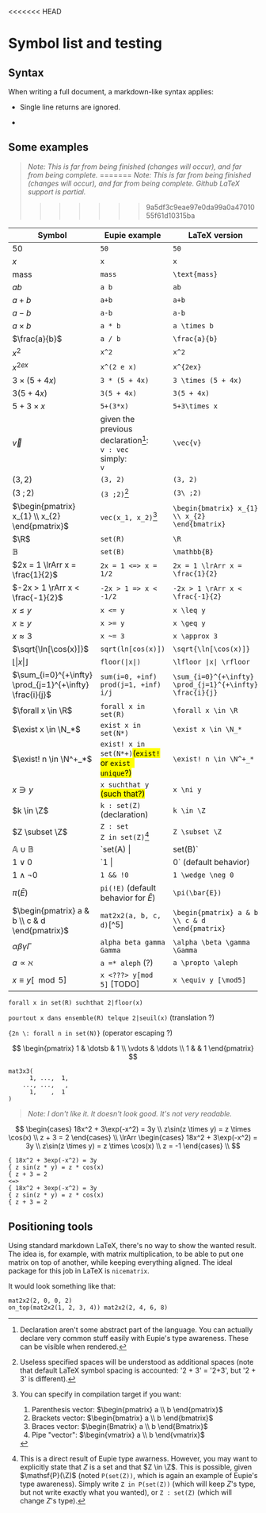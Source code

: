<<<<<<< HEAD
# Symbol list and testing

## Syntax

When writing a full document, a markdown-like syntax applies:

- Single line returns are ignored.

- 

## Some examples

> _Note: This is far from being finished (changes will occur), and far from being complete._
=======
> _Note: This is far from being finished (changes will occur), and far from being complete. Github LaTeX support is partial._
>>>>>>> 9a5df3c9eae97e0da99a0a4701055f61d10315ba

| Symbol                                                   | Eupie example                                                         | LaTeX version                                            |
| -------------------------------------------------------- | --------------------------------------------------------------------- | -------------------------------------------------------- |
| $50$                                                     | `50`                                                                  | `50`                                                     |
| $x$                                                      | `x`                                                                   | `x`                                                      |
| $\text{mass}$                                            | `mass`                                                                | `\text{mass}`                                            |
| $ab$                                                     | `a b`                                                                 | `ab`                                                     |
| $a+b$                                                    | `a+b`                                                                 | `a+b`                                                    |
| $a-b$                                                    | `a-b`                                                                 | `a-b`                                                    |
| $a \times b$                                             | `a * b`                                                               | `a \times b`                                             |
| $\frac{a}{b}$                                            | `a / b`                                                               | `\frac{a}{b}`                                            |
| $x^2$                                                    | `x^2`                                                                 | `x^2`                                                    |
| $x^{2ex}$                                                | `x^(2 e x)`                                                           | `x^{2ex}`                                                |
| $3 \times (5 + 4x)$                                      | `3 * (5 + 4x)`                                                        | `3 \times (5 + 4x)`                                      |
| $3 (5 + 4x)$                                             | `3(5 + 4x)`                                                           | `3(5 + 4x)`                                              |
| $5 + 3 \times x$                                         | `5+(3*x)`                                                             | `5+3\times x`                                            |
| $\vec{v}$                                                | given the previous declaration[^3]: <br> `v : vec`<br>simply:<br> `v` | `\vec{v}`                                                |
| $(3, 2)$                                                 | `(3, 2)`                                                              | `(3, 2)`                                                 |
| $(3\ ;2)$                                                | `(3 ;2)`[^1]                                                          | `(3\ ;2)`                                                |
| $\begin{pmatrix} x_{1} \\ x_{2} \end{pmatrix}$           | `vec(x_1, x_2)`[^2]                                                   | `\begin{bmatrix} x_{1} \\ x_{2} \end{bmatrix}`           |
| $\R$                                                     | `set(R)`                                                              | `\R`                                                     |
| $\mathbb{B}$                                             | `set(B)`                                                              | `\mathbb{B}`                                             |
| $2x = 1 \lrArr x = \frac{1}{2}$                          | `2x = 1 <=> x = 1/2`                                                  | `2x = 1 \lrArr x = \frac{1}{2}`                          |
| $-2x > 1 \rArr x < \frac{-1}{2}$                         | `-2x > 1 => x < -1/2`                                                 | `-2x > 1 \rArr x < \frac{-1}{2}`                         |
| $x \leq y$                                               | `x <= y`                                                              | `x \leq y`                                               |
| $x \geq y$                                               | `x >= y`                                                              | `x \geq y`                                               |
| $x \approx 3$                                            | `x ~= 3`                                                              | `x \approx 3`                                            |
| $\sqrt{\ln[\cos(x)]}$                                    | `sqrt(ln[cos(x)])`                                                    | `\sqrt{\ln[\cos(x)]}`                                    |
| $\lfloor \|x\| \rfloor$                                  | `floor(\|x\|)`                                                        | `\lfloor \|x\| \rfloor`                                  |
| $\sum_{i=0}^{+\infty} \prod_{j=1}^{+\infty} \frac{i}{j}$ | `sum(i=0, +inf) prod(j=1, +inf) i/j`                                  | `\sum_{i=0}^{+\infty} \prod_{j=1}^{+\infty} \frac{i}{j}` |
| $\forall x \in \R$                                       | `forall x in set(R)`                                                  | `\forall x \in \R`                                       |
| $\exist x \in \N_*$                                      | `exist x in set(N*)`                                                  | `\exist x \in \N_*`                                      |
| $\exist! n \in \N^+_*$                                   | `exist! x in set(N*+)`<mark>(`exist!` or `exist unique`?)</mark>      | `\exist! n \in \N^+_*`                                   |
| $x \ni y$                                                | `x suchthat y` <mark>(such that?)</mark>                              | `x \ni y`                                                |
| $k \in \Z$                                               | `k : set(Z)` (declaration)                                            | `k \in \Z`                                               |
| $Z \subset \Z$                                           | `Z : set`<br>`Z in set(Z)`[^4]                                        | `Z \subset \Z`                                           |
| $\mathbb{A} \cup \mathbb{B}$                             | `set(A) \|                                                            | set(B)`                                                  |
| $1\vee 0$                                                | `1 \|                                                                 | 0` (default behavior)                                    |
| $1 \wedge \neg 0 $                                       | `1 && !0`                                                             | `1 \wedge \neg 0`                                        |
| $\pi(\bar{E})$                                           | `pi(!E)` (default behavior for $\bar{E}$)                             | `\pi(\bar{E})`                                           |
| $\begin{pmatrix} a & b \\ c & d \end{pmatrix}$           | `mat2x2(a, b, c, d)`[^5]                                              | `\begin{pmatrix} a & b \\ c & d \end{pmatrix}`           |
| $\alpha \beta \gamma \Gamma$                             | `alpha beta gamma Gamma`                                              | `\alpha \beta \gamma \Gamma`                             |
| $a \propto \aleph$                                       | `a =* aleph` (?)                                                      | `a \propto \aleph`                                       |
| $x \equiv y [\mod5] $                                    | `x <???> y[mod 5]` [TODO]                                             | `x \equiv y [\mod5]`                                     |

`forall x in set(R) suchthat 2|floor(x)`

`pourtout x dans ensemble(R) telque 2|seuil(x)` (translation ?)

`{2n \: forall n in set(N)}` (operator escaping ?)

$$
\begin{pmatrix} 1 & \dotsb & 1 \\ \vdots & \ddots \\ 1 & & 1 \end{pmatrix}
$$

```
mat3x3(
      1, ...,  1,
    ..., ...,   ,
      1,    ,  1
)
```

> _Note: I don't like it. It doesn't look good. It's not very readable._

$$
\begin{cases}
18x^2 + 3\exp(-x^2) = 3y \\
z\sin(z \times y) = z \times \cos(x) \\
z + 3 = 2
\end{cases} \\
\lrArr \begin{cases}
18x^2 + 3\exp(-x^2) = 3y \\
z\sin(z \times y) = z \times \cos(x) \\
z = -1
\end{cases} \\
$$

```
{ 18x^2 + 3exp(-x^2) = 3y
{ z sin(z * y) = z * cos(x)
{ z + 3 = 2
<=>
{ 18x^2 + 3exp(-x^2) = 3y
{ z sin(z * y) = z * cos(x)
{ z + 3 = 2
```



## Positioning tools

Using standard markdown LaTeX, there's no way to show the wanted result. The idea is, for example, with matrix multiplication, to be able to put one matrix on top of another, while keeping everything aligned. The ideal package for this job in LaTeX is `nicematrix`.

It would look something like that:

```
mat2x2(2, 0, 0, 2)
on_top(mat2x2(1, 2, 3, 4)) mat2x2(2, 4, 6, 8)
```





[^1]: Useless specified spaces will be understood as additional spaces (note that default LaTeX symbol spacing is accounted: '2 + 3' = '2+3', but '2   +  3' is different).

[^2]: You can specify in compilation target if you want: 
    1. Parenthesis vector: $\begin{pmatrix} a \\ b \end{pmatrix}$
    1. Brackets vector: $\begin{bmatrix} a \\ b \end{bmatrix}$
    1. Braces vector: $\begin{Bmatrix} a \\ b \end{Bmatrix}$
    1. Pipe "vector": $\begin{vmatrix} a \\ b \end{vmatrix}$

[^3]: Declaration aren't some abstract part of the language. You can actually declare very common stuff easily with Eupie's type awareness. These can be visible when rendered.

[^4]: This is a direct result of Eupie type awarness. However, you may want to explicitly state that $Z$ is a set and that $Z \in \Z$. This is possible, given $\mathsf{P}(\Z)$ (noted `P(set(Z))`, which is again an example of Eupie's type awareness). Simply write `Z in P(set(Z))` (which will keep $Z$'s type, but not write exactly what you wanted), or `Z : set(Z)` (which will change $Z$'s type).
